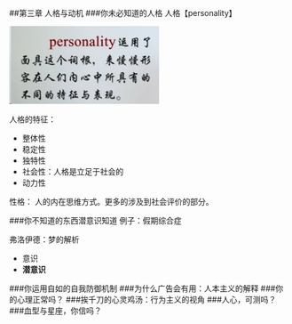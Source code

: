 ##第三章  人格与动机
###你未必知道的人格
人格【personality】

![](./_image/2017-03-23-21-38-45.jpg)

人格的特征：
- 整体性
- 稳定性
- 独特性
- 社会性：人格是立足于社会的
- 动力性

性格：
人的内在思维方式。更多的涉及到社会评价的部分。

###你不知道的东西潜意识知道
例子：假期综合症

弗洛伊德：梦的解析
- 意识
- **潜意识**








###你运用自如的自我防御机制
###为什么广告会有用：人本主义的解释
###你的心理正常吗？
###挨千刀的心灵鸡汤：行为主义的视角
###人心，可测吗？
###血型与星座，你信吗？











